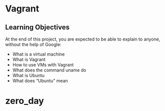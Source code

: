 # Vagrant
## Learning Objectives
At the end of this project, you are expected to be able to explain to anyone, without the help of Google:
* What is a virtual machine
* What is Vagrant
* How to use VMs with Vagrant
* What does the command uname do
* What is Ubuntu
* What does “Ubuntu” mean
# zero_day
